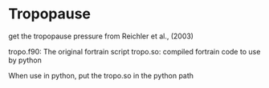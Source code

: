 # Tropopause
get the tropopause pressure
from Reichler et al., (2003)

tropo.f90: The original fortrain script
tropo.so: compiled fortrain code to use by python

When use in python, put the tropo.so in the python path
